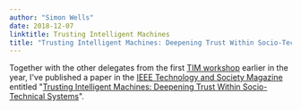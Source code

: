 ```yaml
---
author: "Simon Wells"
date: 2018-12-07
linktitle: Trusting Intelligent Machines
title: "Trusting Intelligent Machines: Deepening Trust Within Socio-Technical Systems"
---
```


Together with the other delegates from the first [TIM workshop](/news/2018.05.06_first-trust-workshop/) earlier in the year, I've published a paper in the [IEEE Technology and Society Magazine](https://ieeexplore.ieee.org/xpl/RecentIssue.jsp?punumber=44) entitled "[Trusting Intelligent Machines: Deepening Trust Within Socio-Technical Systems](https://ieeexplore.ieee.org/document/8558724)".

